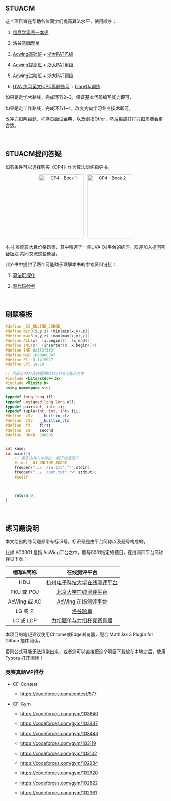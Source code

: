 ## STUACM

这个项目旨在帮助各位同学们提高算法水平，使用顺序：

1. [信息学奥赛一本通](http://ybt.ssoier.cn:8088/) 

2. [洛谷基础题单](https://www.luogu.com.cn/training/list)

3. [Acwing基础班](https://www.acwing.com/activity/) + [浙大PAT乙级](https://www.patest.cn/practice)

4. [Acwing提高班](https://www.acwing.com/activity/) + [浙大PAT甲级](https://www.patest.cn/practice)

5. [Acwing进阶班](https://www.acwing.com/activity/) + [浙大PAT顶级](https://www.patest.cn/practice)

6. [UVA 练习英文ICPC真题练习](https://onlinejudge.org/index.php?option=com_onlinejudge&Itemid=8) + [LibreOJ训练](https://loj.ac/)

如果是走学术路线，完成环节2~3，保证基本代码编写能力即可，

如果是走工作路线，完成环节1~4，改变方向学习业务技术即可，

改冲[力扣两百题](https://leetcode.cn/problem-list/qg88wci/)、[程序员面试金典](https://leetcode.cn/problem-list/xb9lfcwi/)，以及[剑指Offer](https://leetcode.cn/problem-list/xb9nqhhg/)，然后每周打打[力扣周赛](https://leetcode.cn/contest/)会更合适。

　




## STUACM提问答疑

如有条件可以选择购买《CP4》作为算法训练指导书，

<div align = "center">
<p style="text-align: center">
    <img style="font-size: 13.3328px" 
         src="https://onlinejudge.org/images/banners/1q2pjn4n-front-shortedge-384.jpg" 
         alt="CP4 - Book 1" title="CP4 - Book 1" width="141" height="200">
    <span style="font-size: 13.3328px">&nbsp;</span>
    <img style="font-size: 13.3328px" 
         src="https://onlinejudge.org/images/banners/5j9e26-front-shortedge-384.jpg" 
         alt="CP4 - Book 2" title="CP4 - Book 2" width="141" height="200">
</p>
</div>

[本书](https://cpbook.net/) 难度较大且价格昂贵，其中精选了一些UVA OJ平台的练习，欢迎加入[提问答疑板块](https://github.com/volmodaoist/STUACM/issues) 共同交流这些题目，

此外书中提供了两个可能助于理解本书的参考资料链接：

1. [算法可视化](https://visualgo.net/en)

2. [源代码参考](https://github.com/stevenhalim/cpbook-code)

　



## 刷题模板

```c++
#define _OJ_ONLINE_JUDGE_
#define	min3(x,y,z)	(min(min(x,y),z))
#define	max3(x,y,z)	(max(max(x,y),z))
#define	ALL(x)  (x.begin()), (x.end())
#define	INS(x)  (inserter(x, x.begin()))
#define	INF	0x3f3f3f3f
#define	MOD	1000000007
#define	PI	3.1415927
#define	EPS	1e-10

// 大部分的OJ支持使用bits/std万能头文件
#include <bits/stdc++.h>
#include <limits.h>
using namespace std;

typedef long long ill;
typedef unsigned long long ull;
typedef pair<int, int> ii;
typedef tuple<int, int, int> iii;
#define  clz   __builtin_clz
#define  ctz   __builtin_ctz
#define  fi    first
#define  se    second
#define  MAXN  100005


int kase;
int main(){
  	// 重定向输入与输出, 便于快速测试
    #ifdef _OJ_ONLINE_JUDGE_
    freopen("../../in.txt","r",stdin);
    freopen("../../out.txt","w",stdout);
    #endif

  

    return 0;
}
```

　



## 练习题说明

本文给出的练习题都带有标识号，标识号是由平台简称以及题号构成的，

比如 AC0001 是指 AcWing平台之中，题号0001指定的题目，在线测评平台简称详见下表：

|  缩写&简称   |                         在线测评平台                         |
| :----------: | :----------------------------------------------------------: |
|     HDU      | [杭州电子科技大学在线测评平台](https://acm.hdu.edu.cn/listproblem.php?vol=1) |
|  PKU 或 POJ  | [北京大学在线测评平台](http://poj.org/problemlist?volume=1)  |
| AcWing 或 AC |    [AcWing 在线测评平台](https://www.acwing.com/problem/)    |
|   LG 或 P    |      [洛谷题单](https://www.luogu.com.cn/training/list)      |
|  LC 或 LCP   | [力扣题单与力扣杯竞赛真题](https://leetcode.cn/problemset/all/) |

本项目的笔记建议使用Chrome或Edge浏览器，配合 MathJax 3 Plugin for Github 插件阅读，

否则公式可能无法渲染出来，或者您可以直接把这个项目下载放在本地之后，使用 Typora 打开阅读！





### 竞赛真题VP推荐

- CF-Contest
  - https://codeforces.com/contest/577

- CF-Gym

  - https://codeforces.com/gym/103640

  - https://codeforces.com/gym/103447

  - https://codeforces.com/gym/103443

  - https://codeforces.com/gym/103119

  - https://codeforces.com/gym/103102

  - https://codeforces.com/gym/102984

  - https://codeforces.com/gym/102920
  
  - https://codeforces.com/gym/102822
  
  - https://codeforces.com/gym/102361
